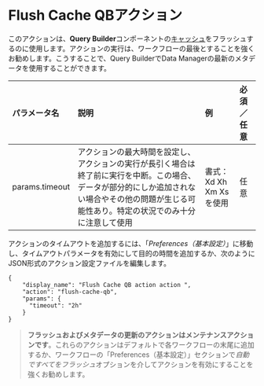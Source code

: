 # Flush Cache QBアクション

このアクションは、**Query Builder**コンポーネントの[キャッシュ](https://developer.mozilla.org/en-US/docs/Web/API/Cache)をフラッシュするのに使用します。アクションの実行は、ワークフローの最後とすることを強くお勧めします。こうすることで、Query BuilderでData Managerの最新のメタデータを使用することができます。

| パラメータ名 | 説明                 | 例               | 必須／任意               |
| :--------------- | :--------------------- | :-----------------  | :----------------- |
| params.timeout | アクションの最大時間を設定し、アクションの実行が長引く場合は終了前に実行を中断。この場合、データが部分的にしか追加されない場合やその他の問題が生じる可能性あり。特定の状況でのみ十分に注意して使用 | 書式：Xd Xh Xm Xsを使用 | 任意 |


アクションのタイムアウトを追加するには、「*Preferences（基本設定）*」に移動し、タイムアウトパラメータを有効にして目的の時間を追加するか、次のようにJSON形式のアクション設定ファイルを編集します。

```
{
	"display_name": "Flush Cache QB action action ",
	"action": "flush-cache-qb",
	"params": {
	  "timeout": "2h"
	}
}
```

> **フラッシュおよびメタデータの更新のアクションはメンテナンスアクションです**。これらのアクションはデフォルトで各ワークフローの末尾に追加するか、ワークフローの「Preferences（基本設定）」セクションで*自動ですべてをフラッシュ*オプションを介してアクションを有効にすることを強くお勧めします。 